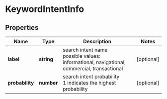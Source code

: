 # KeywordIntentInfo

## Properties

| Name | Type | Description | Notes |
|------------ | ------------- | ------------- | -------------|
**label** | **string** | search intent name<br>possible values: informational, navigational, commercial, transactional |[optional]|
**probability** | **number** | search intent probability<br>1 indicates the highest probability |[optional]|